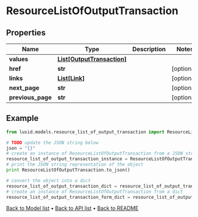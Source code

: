 # ResourceListOfOutputTransaction


## Properties
Name | Type | Description | Notes
------------ | ------------- | ------------- | -------------
**values** | [**List[OutputTransaction]**](OutputTransaction.md) |  | 
**href** | **str** |  | [optional] 
**links** | [**List[Link]**](Link.md) |  | [optional] 
**next_page** | **str** |  | [optional] 
**previous_page** | **str** |  | [optional] 

## Example

```python
from lusid.models.resource_list_of_output_transaction import ResourceListOfOutputTransaction

# TODO update the JSON string below
json = "{}"
# create an instance of ResourceListOfOutputTransaction from a JSON string
resource_list_of_output_transaction_instance = ResourceListOfOutputTransaction.from_json(json)
# print the JSON string representation of the object
print ResourceListOfOutputTransaction.to_json()

# convert the object into a dict
resource_list_of_output_transaction_dict = resource_list_of_output_transaction_instance.to_dict()
# create an instance of ResourceListOfOutputTransaction from a dict
resource_list_of_output_transaction_form_dict = resource_list_of_output_transaction.from_dict(resource_list_of_output_transaction_dict)
```
[Back to Model list](../README.md#documentation-for-models) &#8226; [Back to API list](../README.md#documentation-for-api-endpoints) &#8226; [Back to README](../README.md)


